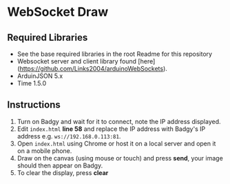 # WebSocket Draw


## Required Libraries
- See the base required libraries in the root Readme for this repository
- Websocket server and client library found [here] (https://github.com/Links2004/arduinoWebSockets).
- ArduinJSON 5.x
- Time 1.5.0

## Instructions
1. Turn on Badgy and wait for it to connect, note the IP address displayed.
2. Edit `index.html` **line 58** and replace the IP address with Badgy's IP address e.g. `ws://192.168.0.113:81`.
3. Open `index.html` using Chrome or host it on a local server and open it on a mobile phone.
4. Draw on the canvas (using mouse or touch) and press **send**, your image should then appear on Badgy.
5. To clear the display, press **clear**
